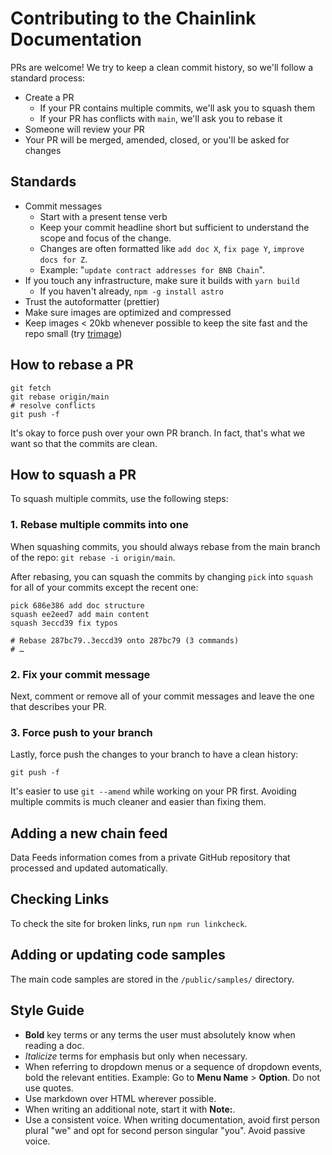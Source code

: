 # Contributing to the Chainlink Documentation

PRs are welcome! We try to keep a clean commit history, so we'll follow a standard process:

- Create a PR
  - If your PR contains multiple commits, we'll ask you to squash them
  - If your PR has conflicts with `main`, we'll ask you to rebase it
- Someone will review your PR
- Your PR will be merged, amended, closed, or you'll be asked for changes

## Standards

- Commit messages
  - Start with a present tense verb
  - Keep your commit headline short but sufficient to understand the scope and focus of the change.
  - Changes are often formatted like `add doc X`, `fix page Y`, `improve docs for Z`.
  - Example: "`update contract addresses for BNB Chain`".
- If you touch any infrastructure, make sure it builds with `yarn build`
  - If you haven't already, `npm -g install astro`
- Trust the autoformatter (prettier)
- Make sure images are optimized and compressed
- Keep images < 20kb whenever possible to keep the site fast and the repo small (try [trimage](https://trimage.org/))

## How to rebase a PR

```shell
git fetch
git rebase origin/main
# resolve conflicts
git push -f
```

It's okay to force push over your own PR branch. In fact, that's what we want so that the commits are clean.

## How to squash a PR

To squash multiple commits, use the following steps:

### 1. Rebase multiple commits into one

When squashing commits, you should always rebase from the main branch of the repo: `git rebase -i origin/main`.

After rebasing, you can squash the commits by changing `pick` into `squash` for all of your commits except the recent one:

```shell
pick 686e386 add doc structure
squash ee2eed7 add main content
squash 3eccd39 fix typos

# Rebase 287bc79..3eccd39 onto 287bc79 (3 commands)
# …
```

### 2. Fix your commit message

Next, comment or remove all of your commit messages and leave the one that describes your PR.

### 3. Force push to your branch

Lastly, force push the changes to your branch to have a clean history:

```shell
git push -f
```

It's easier to use `git --amend` while working on your PR first. Avoiding multiple commits is much cleaner and easier than fixing them.

## Adding a new chain feed

Data Feeds information comes from a private GitHub repository that processed and updated automatically.

## Checking Links

To check the site for broken links, run `npm run linkcheck`.

## Adding or updating code samples

The main code samples are stored in the `/public/samples/` directory.

## Style Guide

- **Bold** key terms or any terms the user must absolutely know when reading a doc.
- _Italicize_ terms for emphasis but only when necessary.
- When referring to dropdown menus or a sequence of dropdown events, bold the relevant entities. Example: Go to **Menu Name** > **Option**. Do not use quotes.
- Use markdown over HTML wherever possible.
- When writing an additional note, start it with **Note:**.
- Use a consistent voice. When writing documentation, avoid first person plural "we" and opt for second person singular "you". Avoid passive voice.
